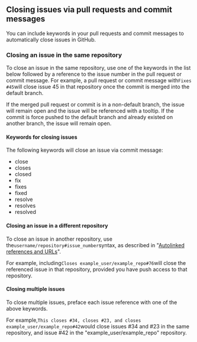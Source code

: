 ## Closing issues via pull requests and commit messages

You can include keywords in your pull requests and commit messages to automatically close issues in GitHub.

### Closing an issue in the same repository

To close an issue in the same repository, use one of the keywords in the list below followed by a reference to the issue number in the pull request or commit message. For example, a pull request or commit message with`Fixes #45`will close issue 45 in that repository once the commit is merged into the default branch.

If the merged pull request or commit is in a non-default branch, the issue will remain open and the issue will be referenced with a tooltip. If the commit is force pushed to the default branch and already existed on another branch, the issue will remain open.

#### Keywords for closing issues

The following keywords will close an issue via commit message:

* close
* closes
* closed
* fix
* fixes
* fixed
* resolve
* resolves
* resolved

#### Closing an issue in a different repository

To close an issue in another repository, use the`username/repository#issue_number`syntax, as described in "[Autolinked references and URLs](https://help.github.com/articles/autolinked-references-and-urls/#issues-and-pull-requests)".

For example, including`Closes example_user/example_repo#76`will close the referenced issue in that repository, provided you have push access to that repository.

#### Closing multiple issues

To close multiple issues, preface each issue reference with one of the above keywords.

For example,`This closes #34, closes #23, and closes example_user/example_repo#42`would close issues \#34 and \#23 in the same repository, and issue \#42 in the "example\_user/example\_repo" repository.

